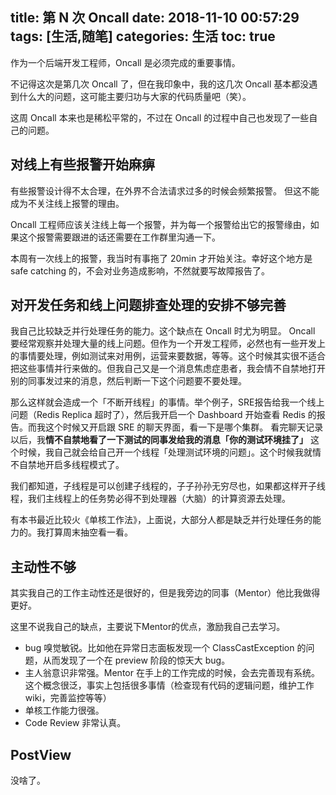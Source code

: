 title: 第 N 次 Oncall
date: 2018-11-10 00:57:29
tags: [生活,随笔]
categories: 生活
toc: true
---

作为一个后端开发工程师，Oncall 是必须完成的重要事情。

不记得这次是第几次 Oncall 了，但在我印象中，我的这几次 Oncall 基本都没遇到什么大的问题，这可能主要归功与大家的代码质量吧（笑）。

这周 Oncall 本来也是稀松平常的，不过在 Oncall 的过程中自己也发现了一些自己的问题。

## 对线上有些报警开始麻痹

有些报警设计得不太合理，在外界不合法请求过多的时候会频繁报警。
但这不能成为不关注线上报警的理由。

Oncall 工程师应该关注线上每一个报警，并为每一个报警给出它的报警缘由，如果这个报警需要跟进的话还需要在工作群里沟通一下。

本周有一次线上的报警，我当时有事拖了 20min 才开始关注。幸好这个地方是 safe catching 的，不会对业务造成影响，不然就要写故障报告了。

## 对开发任务和线上问题排查处理的安排不够完善

我自己比较缺乏并行处理任务的能力。这个缺点在 Oncall 时尤为明显。
Oncall 要经常观察并处理大量的线上问题。但作为一个开发工程师，必然也有一些开发上的事情要处理，例如测试来对用例，运营来要数据，等等。这个时候其实很不适合把这些事情并行来做的。但我自己又是一个消息焦虑症患者，我会情不自禁地打开别的同事发过来的消息，然后判断一下这个问题要不要处理。

那么这样就会造成一个「不断开线程」的事情。举个例子，SRE报告给我一个线上问题（Redis Replica 超时了），然后我开启一个 Dashboard 开始查看 Redis 的报告。而我这个时候又开启跟 SRE 的聊天界面，看一下是哪个集群。
看完聊天记录以后，我**情不自禁地看了一下测试的同事发给我的消息「你的测试环境挂了」**
这个时候，我自己就会给自己开一个线程「处理测试环境的问题」。这个时候我就情不自禁地开启多线程模式了。

我们都知道，子线程是可以创建子线程的，子子孙孙无穷尽也，如果都这样开子线程，我们主线程上的任务势必得不到处理器（大脑）的计算资源去处理。

有本书最近比较火《单核工作法》，上面说，大部分人都是缺乏并行处理任务的能力的。我打算周末抽空看一看。

## 主动性不够

其实我自己的工作主动性还是很好的，但是我旁边的同事（Mentor）他比我做得更好。

这里不说我自己的缺点，主要说下Mentor的优点，激励我自己去学习。
- bug 嗅觉敏锐。比如他在异常日志面板发现一个 ClassCastException 的问题，从而发现了一个在 preview 阶段的惊天大 bug。
- 主人翁意识非常强。Mentor 在手上的工作完成的时候，会去完善现有系统。这个概念很泛，事实上包括很多事情（检查现有代码的逻辑问题，维护工作 wiki，完善监控等等）
- 单核工作能力很强。
- Code Review 非常认真。

## PostView

没啥了。
